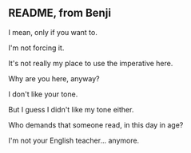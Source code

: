 ## README, from Benji

I mean, only if you want to.

I'm not forcing it.

It's not really my place to use the imperative here.

Why are you here, anyway?

I don't like your tone.

But I guess I didn't like my tone either.

Who demands that someone read, in this day in age?

I'm not your English teacher... anymore.


<!--
**benjithaimmortal/benjithaimmortal** is a ✨ _special_ ✨ repository because its `README.md` (this file) appears on your GitHub profile.

Here are some ideas to get you started:

- 🔭 I’m currently working on ...
- 🌱 I’m currently learning ...
- 👯 I’m looking to collaborate on ...
- 🤔 I’m looking for help with ...
- 💬 Ask me about ...
- 📫 How to reach me: ...
- 😄 Pronouns: ...
- ⚡ Fun fact: ...
-->
